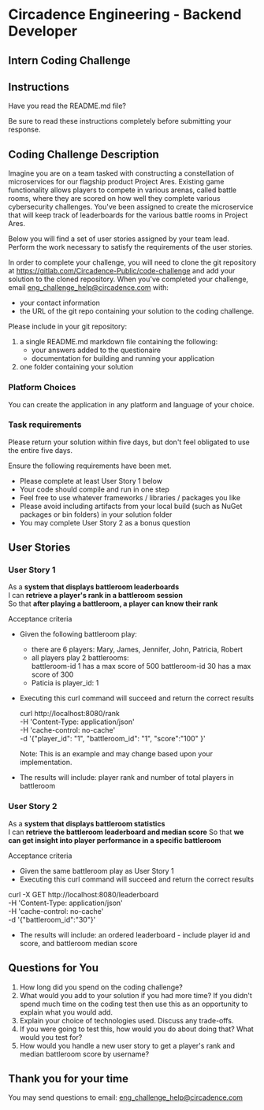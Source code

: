 # Circadence Engineering - Backend Developer

## Intern Coding Challenge

## Instructions

Have you read the README.md file?

Be sure to read these instructions completely before submitting your response.

## Coding Challenge Description

Imagine you are on a team tasked with constructing a constellation of microservices for our flagship product Project Ares.
Existing game functionality allows players to compete in various arenas, called battle rooms, where they are scored on how well they complete various cybersecurity challenges.
You've been assigned to create the microservice that will keep track of leaderboards for the various battle rooms in Project Ares.

Below you will find a set of user stories assigned by your team lead.
Perform the work necessary to satisfy the requirements of the user stories.

In order to complete your challenge, you will need to clone the git repository at <https://gitlab.com/Circadence-Public/code-challenge> and add your solution to the cloned repository.
When you've completed your challenge, email eng_challenge_help@circadence.com with:

- your contact information
- the URL of the git repo containing your solution to the coding challenge.

Please include in your git repository:

1. a single README.md markdown file containing the following:
    - your answers added to the questionaire
    - documentation for building and running your application
2. one folder containing your solution

### Platform Choices

You can create the application in any platform and language of your choice.

### Task requirements

Please return your solution within five days, but don't feel obligated to use the entire five days.

Ensure the following requirements have been met.

- Please complete at least User Story 1 below
- Your code should compile and run in one step
- Feel free to use whatever frameworks / libraries / packages you like
- Please avoid including artifacts from your local build (such as NuGet packages or bin folders) in your solution folder
- You may complete User Story 2 as a bonus question

## User Stories

### User Story 1

As a **system that displays battleroom leaderboards**  
I can **retrieve a player's rank in a battleroom session**  
So that **after playing a battleroom, a player can know their rank**

Acceptance criteria

- Given the following battleroom play:
  - there are 6 players: Mary, James, Jennifer, John, Patricia, Robert
  - all players play 2 battlerooms:  
    battleroom-id 1 has a max score of 500
    battleroom-id 30 has a max score of 300
  - Paticia is player_id: 1

- Executing this curl command will succeed and return the correct results

    curl http://localhost:8080/rank \
    -H 'Content-Type: application/json' \
    -H 'cache-control: no-cache' \
    -d '{"player_id": "1", "battleroom_id": "1", "score":"100" }'

    Note: This is an example and may change based upon your implementation.

- The results will include: player rank and number of total players in battleroom

### User Story 2

As a **system that displays battleroom statistics**  
I can **retrieve the battleroom leaderboard and median score**
So that **we can get insight into player performance in a specific battleroom**

Acceptance criteria

- Given the same battleroom play as User Story 1
- Executing this curl command will succeed and return the correct results

curl -X GET http://localhost:8080/leaderboard \
-H 'Content-Type: application/json' \
-H 'cache-control: no-cache' \
-d '{"battleroom_id":"30"}'

- The results will include: an ordered leaderboard - include player id and score, and battleroom median score

## Questions for You

1. How long did you spend on the coding challenge?
2. What would you add to your solution if you had more time? If you didn't spend much time on the coding test then use this as an opportunity to explain what you would add.
3. Explain your choice of technologies used.  Discuss any trade-offs.
4. If you were going to test this, how would you do about doing that? What would you test for?
5. How would you handle a new user story to get a player's rank and median battleroom score by username?

## Thank you for your time

You may send questions to email: eng_challenge_help@circadence.com

